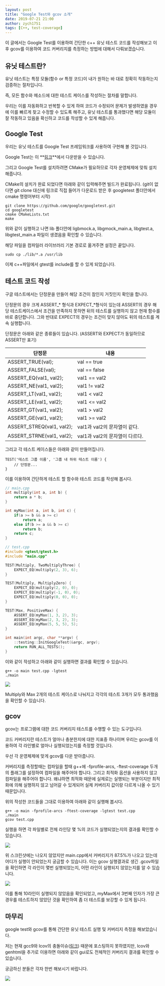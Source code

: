 ```yaml
---
layout: post
title: "Google Test와 gcov 소개"
date: 2019-07-21 21:00
author: zych1751
tags: [C++, test-coverage]
---
```




이 글에서는 Google Test를 이용하여 간단한 c++ 유닛 테스트 코드를 작성해보고 이후 gcov를 이용하여 코드 커버리지를 측정하는 방법에 대해서 다뤄보겠습니다.  

  

## 유닛 테스트란?

유닛 테스트는 특정 모듈(함수 or 특정 코드)이 내가 원하는 바 대로 정확히 작동하는지 검증하는 절차입니다.  

즉, 모든 함수와 메소드에 대한 테스트 케이스를 작성하는 절차를 말합니다.  

우리는 이를 자동화하고 반복할 수 있게 하여 코드가 수정되어 문제가 발생하였을 경우에 이를 빠르게 찾고 수정할 수 있도록 해주고, 유닛 테스트를 통과했다면 해당 모듈이 잘 작동하고 있음을 확신하고 코드를 작성할 수 있게 해줍니다.  

  

## Google Test

우리는 유닛 테스트를 Google Test 프레임워크를 사용하여 구현해 볼 것입니다.  

Google Test는 이 **[링크](<https://github.com/google/googletest>)**에서 다운받을 수 있습니다.  

그리고 Google Test를 설치하려면 CMake가 필요하므로 각자 운영체제에 맞춰 설치해줍니다.  

CMake의 설치가 완료 되었다면 아래와 같이 입력해주면 빌드가 완료됩니다. (git이 없다면 git clone 대신에 링크로 직접 들어가 다운로드 받은 후 googletest 폴더안에서 cmake 명령어부터 시작)  

```
git clone https://github.com/google/googletest.git
cd googletest
cmake CMakeLists.txt
make
```

위와 같이 실행하고 나면 lib 폴더안에 ligbmock.a, libgmock_main.a, libgtest.a, libgtest_main.a 파일이 생겼음을 확인할 수 있습니다.  

해당 파일을 컴파일러 라이브러리 기본 경로로 옮겨주면 설정은 끝입니다.  

```
sudo cp ./lib/*.a /usr/lib
```

이제 c++파일에서 gtest를 include를 할 수 있게 되었습니다.  



## 테스트 코드 작성

구글 테스트에서는 단정문을 만들어 해당 조건이 참인지 거짓인지 확인을 합니다.  

단정문의 경우 크게 ASSERT\_\* 형식과 EXPECT\_\*형식이 있는데 ASSERT의 경우 해당 테스트케이스에서 조건을 만족하지 못하면 뒤의 테스트를 실행하지 않고 현재 함수를 바로 중단합니다. 그와 반대로 EXPECT의 경우는 조건이 맞지 않아도 뒤의 테스트를 계속 실행합니다.  

단정문은 아래와 같은 종류들이 있습니다. (ASSERT와 EXPECT가 동일하므로 ASSERT만 표기)  

| 단정문                    | 내용                           |
| ------------------------- | ------------------------------ |
| ASSERT_TRUE(val);         | val == true                    |
| ASSERT_FALSE(val);        | val == false                   |
| ASSERT_EQ(val1, val2);    | val1 == val2                   |
| ASSERT_NE(val1, val2);    | val1 != val2                   |
| ASSERT_LT(val1, val2);    | val1 < val2                    |
| ASSERT_LE(val1, val2);    | val1 <= val2                   |
| ASSERT_GT(val1, val2);    | val1 > val2                    |
| ASSERT_GE(val1, val2);    | val1 >= val2                   |
| ASSERT_STREQ(val1, val2); | val1과 val2의 문자열이 같다.   |
| ASSERT_STRNE(val1, val2); | val1과 val2의 문자열이 다르다. |

그리고 각 테스트 케이스들은 아래와 같이 만들어집니다.  

```
TEST('테스트 그룹 이름', '그룹 내 하위 테스트 이름') {
    // 단정문...
}
```



이를 이용하여 간단하게 테스트 할 함수와 테스트 코드를 작성해 봅시다.  

```cpp
// main.cpp
int multiply(int a, int b) {
    return a * b;
}

int myMax(int a, int b, int c) {
    if(a >= b && a >= c)
        return a;
    else if(b >= a && b >= c)
        return b;
    return c;
}
```

```cpp
// test.cpp
#include <gtest/gtest.h>
#include "main.cpp"

TEST(Multiply, TwoMultiplyThree) {
	EXPECT_EQ(multiply(2, 3), 6);
}

TEST(Multiply, MultiplyZero) {
	EXPECT_EQ(multiply(2, 0), 0);
	EXPECT_EQ(multiply(-1, 0), 0);
	EXPECT_EQ(multiply(0, 0), 0);
}

TEST(Max, PositiveMax) {
	ASSERT_EQ(myMax(1, 3, 2), 3);
	ASSERT_EQ(myMax(2, 3, 2), 3);
	ASSERT_EQ(myMax(5, 5, 5), 5);
}

int main(int argc, char **argv) {
	::testing::InitGoogleTest(&argc, argv);
	return RUN_ALL_TESTS();
}

```

이와 같이 작성하고 아래와 같이 실행하면 결과를 확인할 수 있습니다.

```
g++ -o main test.cpp -lgtest
./main
```

![](/assets/images/test-coverage/gtest_result.png)

Multiply와 Max 2개의 테스트 케이스로 나눠지고 각각의 테스트 3개가 모두 통과했음을 확인할 수 있습니다.  



## gcov

gcov는 프로그램에 대한 코드 커버리지 테스트를 수행할 수 있는 도구입니다.  

코드 커버리지란 테스트가 얼마나 충분한지에 대한 지표중 하나이며 우리는 gcov를 이용하여 각 라인별로 얼마나 실행되었는지를 측정할 것입니다.  

  

우선 각 운영체제에 맞게 gcov를 다운 받아줍니다.  

커버리지를 측정할때는 컴파일을 할때 g++에 -fprofile-arcs, -ftest-coverage 두개의 플래그를 설정하여 컴파일을 해주어야 합니다. 그리고 최적화 옵션을 사용하지 않고 컴파일을 해주어야 합니다. 왜냐하면 최적화 때문에 실제로는 실행되는 부분이지만 최적화에 의해 실행하지 않고 넘어갈 수 있게되어 실제 커버리지 값이랑 다르게 나올 수 있기 때문입니다.  

위의 작성한 코드들을 그대로 이용하여 아래와 같이 실행해 봅시다.  

```
g++ -o main -fprofile-arcs -ftest-coverage -lgtest test.cpp
./main
gcov test.cpp
```

실행을 하면 각 파일별로 전체 라인당 몇 %의 코드가 실행되었는지의 결과를 확인할 수 있습니다.  

![](/assets/images/test-coverage/gcov_test.png)

위 스크린샷에는 나오지 않았지만 main.cpp에서 커버리지가 87.5%가 나오고 있는데 어디가 실행이 안되었는지 궁금할 수 있습니다. 이는 gcov 실행결과로 생긴 .gcov파일을 확인하면 각 라인이 몇번 실행되었는지, 어떤 라인이 실행되지 않았는지를 알 수 있습니다.  

![](/assets/images/test-coverage/main_gcov.png)

이를 통해 10라인이 실행되지 않았음을 확인되었고, myMax에서 3번째 인자가 가장 큰 경우를 테스트하지 않았단 것을 확인하여 좀 더 테스트를 보강할 수 있게 됩니다.  

  

## 마무리

google test와 gcov를 통해 간단한 유닛 테스트 실행 및 커버리지 측정을 해보았습니다.  

저는 현재 gcc9와 lcov의 충돌이슈([링크](<https://github.com/linux-test-project/lcov/issues/58>)) 때문에 포스팅하지 못하였지만, lcov와 genhtml을 추가로 이용하면 아래와 같이 gui로도 전체적인 커버리지 결과를 확인할 수 있습니다.  

궁금하신 분들은 각자 한번 해보시기 바랍니다.  

![](/assets/images/test-coverage/lcov_report.jpg)